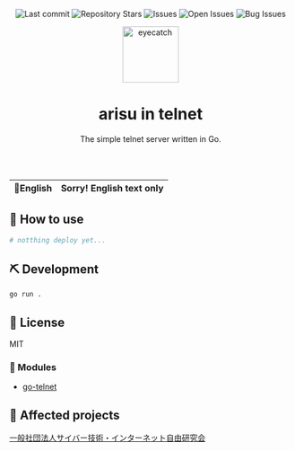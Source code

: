 <div align="center">

![Last commit](https://img.shields.io/github/last-commit/Comamoca/arisu-in-telnet?style=flat-square)
![Repository Stars](https://img.shields.io/github/stars/Comamoca/arisu-in-telnet?style=flat-square)
![Issues](https://img.shields.io/github/issues/Comamoca/arisu-in-telnet?style=flat-square)
![Open Issues](https://img.shields.io/github/issues-raw/Comamoca/arisu-in-telnet?style=flat-square)
![Bug Issues](https://img.shields.io/github/issues/Comamoca/arisu-in-telnet/bug?style=flat-square)

<img src="https://emoji2svg.deno.dev/api/🍓" alt="eyecatch" height="100">

# arisu in telnet

The simple telnet server written in Go.

<br>
<br>


</div>

<table>
  <thead>
    <tr>
      <th style="text-align:center">🍔English</th>
      <th style="text-align:center">Sorry! English text only</th>
    </tr>
  </thead>
</table>

<div align="center">

</div>

## 🚀 How to use

```sh
# notthing deploy yet...

```

## ⛏️   Development

```sh
go run .
```
## 📜 License

MIT

### 🧩 Modules

- [go-telnet](https://github.com/reiver/go-telnet)

## 👏 Affected projects

[一般社団法人サイバー技術・インターネット自由研究会](telnet://koukoku.shadan.open.ad.jp)
